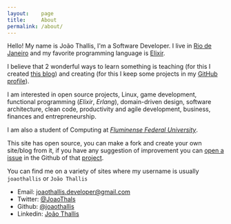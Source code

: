 ```yaml
---
layout:    page
title:     About
permalink: /about/
---
```


Hello! My name is João Thallis, I'm a Software Developer. I live in [Rio de Janeiro](https://en.wikipedia.org/wiki/Rio_de_Janeiro_(state)) and my favorite programming language is [Elixir](https://elixir-lang.org/).

I believe that 2 wonderful ways to learn something is teaching (for this I created [this blog](https://joaothallis.github.io/)) and creating (for this I keep some projects in my [GitHub profile](https://github.com/joaothallis)).

I am interested in open source projects, Linux, game development, functional programming (*Elixir*, *Erlang*), domain-driven design, software architecture, clean code, productivity and agile development, business, finances and entrepreneurship.

I am also a student of Computing at [*Fluminense Federal University*](http://www.uff.br/).

This site has open source, you can make a fork and create your own site/blog from it, if you have any suggestion of improvement you can [open a issue](https://github.com/joaothallis/joaothallis.github.io/issues/new) in the Github of that [project](https://joaothallis.github.io/).

You can find me on a variety of sites where my username is usually `joaothallis` or `João Thallis`

- Email:  [joaothallis.developer@gmail.com](mailto:joaothallis.developer@gmail.com)
- Twitter: [@JoaoThals](https://twitter.com/JoaoThals)
- Github: [@joaothallis](https://github.com/joaothallis)
- Linkedin: [João Thallis](https://www.linkedin.com/in/joaothallis/)
